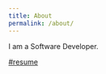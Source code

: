 ```yaml
---
title: About
permalink: /about/
---
```


I am a Software Developer.

[#resume](http://resume.kent-tw.info)
